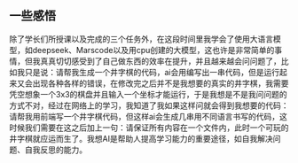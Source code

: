## 一些感悟



​        除了学长们所授课以及完成的三个任务外，在这段时间里我学会了使用大语言模型，如deepseek、Marscode以及用cpu创建的大模型，这也许是非常简单的事情，但我真真切切感受到了自己做东西的效率在提升，并且越来越会问问题了，比如我只是说：请帮我生成一个井字棋的代码，ai会用编写出一串代码，但是运行起来又会出现各种各样的错误，在修改完之后并不是我想要的真实的井字棋，我需要凭空想象一个3x3的棋盘并且输入一个坐标才能运行，于是我想是不是我问问题的方式不对，经过在网络上的学习，我知道了我如果这样问就会得到我想要的代码：请帮我用前端写一个井字棋代码，但这样ai会生成几串用不同语言书写的代码，这时候我们需要在这之后加上一句：请保证所有内容在一个文件内，此时一个可玩的井字棋就应运而生了。我想AI是帮助人提高学习能力的重要途径，如自我解决问题、自我反思的能力。